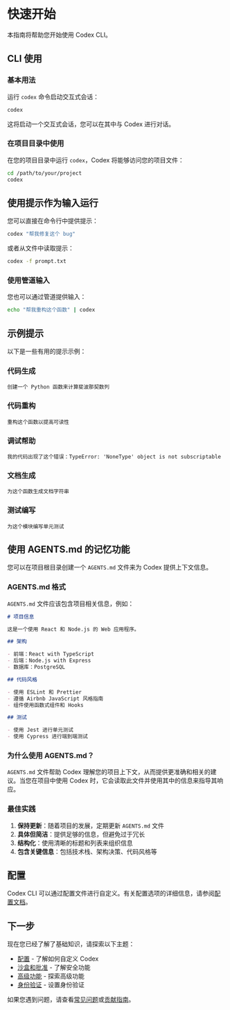 # 快速开始

本指南将帮助您开始使用 Codex CLI。

## CLI 使用

### 基本用法

运行 `codex` 命令启动交互式会话：

```bash
codex
```

这将启动一个交互式会话，您可以在其中与 Codex 进行对话。

### 在项目目录中使用

在您的项目目录中运行 `codex`，Codex 将能够访问您的项目文件：

```bash
cd /path/to/your/project
codex
```

## 使用提示作为输入运行

您可以直接在命令行中提供提示：

```bash
codex "帮我修复这个 bug"
```

或者从文件中读取提示：

```bash
codex -f prompt.txt
```

### 使用管道输入

您也可以通过管道提供输入：

```bash
echo "帮我重构这个函数" | codex
```

## 示例提示

以下是一些有用的提示示例：

### 代码生成

```
创建一个 Python 函数来计算斐波那契数列
```

### 代码重构

```
重构这个函数以提高可读性
```

### 调试帮助

```
我的代码出现了这个错误：TypeError: 'NoneType' object is not subscriptable
```

### 文档生成

```
为这个函数生成文档字符串
```

### 测试编写

```
为这个模块编写单元测试
```

## 使用 AGENTS.md 的记忆功能

您可以在项目根目录创建一个 `AGENTS.md` 文件来为 Codex 提供上下文信息。

### AGENTS.md 格式

`AGENTS.md` 文件应该包含项目相关信息，例如：

```markdown
# 项目信息

这是一个使用 React 和 Node.js 的 Web 应用程序。

## 架构

- 前端：React with TypeScript
- 后端：Node.js with Express
- 数据库：PostgreSQL

## 代码风格

- 使用 ESLint 和 Prettier
- 遵循 Airbnb JavaScript 风格指南
- 组件使用函数式组件和 Hooks

## 测试

- 使用 Jest 进行单元测试
- 使用 Cypress 进行端到端测试
```

### 为什么使用 AGENTS.md？

`AGENTS.md` 文件帮助 Codex 理解您的项目上下文，从而提供更准确和相关的建议。当您在项目中使用 Codex 时，它会读取此文件并使用其中的信息来指导其响应。

### 最佳实践

1. **保持更新**：随着项目的发展，定期更新 `AGENTS.md` 文件
2. **具体但简洁**：提供足够的信息，但避免过于冗长
3. **结构化**：使用清晰的标题和列表来组织信息
4. **包含关键信息**：包括技术栈、架构决策、代码风格等

## 配置

Codex CLI 可以通过配置文件进行自定义。有关配置选项的详细信息，请参阅[配置文档](./config.md)。

## 下一步

现在您已经了解了基础知识，请探索以下主题：

- [配置](./config.md) - 了解如何自定义 Codex
- [沙盒和批准](./sandbox.md) - 了解安全功能
- [高级功能](./advanced.md) - 探索高级功能
- [身份验证](./authentication.md) - 设置身份验证

如果您遇到问题，请查看[常见问题](./faq.md)或[贡献指南](./contributing.md)。